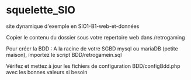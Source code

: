 # squelette_SIO
site dynamique d'exemple en SIO1-B1-web-et-données

Copier le contenu du dossier sous votre repertoire web dans /retrogaming

Pour créer la BDD : A la racine de votre SGBD mysql ou mariaDB (petite maison), importez le script BDD/retrogamein.sql

Vérifez et mettez à jour les fichiers de configuration BDD/configBdd.php avec les bonnes valeurs si besoin
